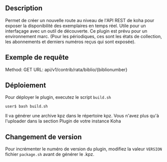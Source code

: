 ## Description
Permet de créer un nouvelle route au niveau de l'API REST de koha pour exposer la disponibilité des exemplaires en temps réel. Utile pour un interfaçage avec un outil de découverte.
Ce plugin est prévu pour un environnement marc.
(Pour les périodiques, ces sont les états de collection, les abonnements et derniers numéros reçus qui sont exposée).

## Exemple de requête

Method:	
GET
URL: api/v1/contrib/rata/biblio/{biblionumber}


## Déploiement
Pour déployer le plugin, executez le script `build.sh`
```
user$ bash build.sh
```
Il va générer une archive kpz dans le répertoire kpz. Vous n'avez plus qu'à l'uploader dans la section Plugin de votre instance Koha
## Changement de version
Pour incrémenter le numéro de version du plugin, modifiez la valeur `VERSION` fichier `package.sh` avant de générer le .kpz.

